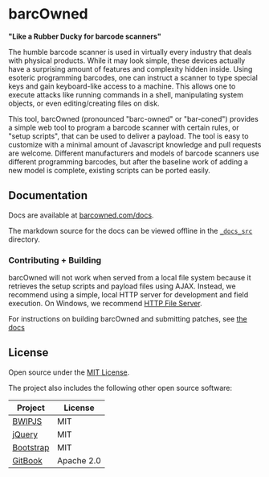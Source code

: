 # barcOwned

**"Like a Rubber Ducky for barcode scanners"**

The humble barcode scanner is used in virtually every industry that deals with physical products. While it may look simple, these devices actually have a surprising amount of features and complexity hidden inside. Using esoteric programming barcodes, one can instruct a scanner to type special keys and gain keyboard-like access to a machine. This allows one to execute attacks like running commands in a shell, manipulating system objects, or even editing/creating files on disk.

This tool, barcOwned (pronounced "barc-owned" or "bar-coned") provides a simple web tool to program a barcode scanner with certain rules, or "setup scripts", that can be used to deliver a payload. The tool is easy to customize with a minimal amount of Javascript knowledge and pull requests are welcome. Different manufacturers and models of barcode scanners use different programming barcodes, but after the baseline work of adding a new model is complete, existing scripts can be ported easily.

## Documentation

Docs are available at [barcowned.com/docs](https://barcowned.com/docs).

The markdown source for the docs can be viewed offline in the [`_docs_src`](_docs_src) directory.

### Contributing + Building

barcOwned will not work when served from a local file system because it retrieves the setup scripts and payload files using AJAX. Instead, we recommend using a simple, local HTTP server for development and field execution. On Windows, we recommend [HTTP File Server](http://www.rejetto.com/hfs/).

For instructions on building barcOwned and submitting patches, see [the docs](https://barcowned.com/docs/contributing/readme.html)

## License

Open source under the [MIT License](license.md).

The project also includes the following other open source software:

|                       Project                     |    License   |
|                          -                        |       -      |
|   [BWIPJS](https://github.com/metafloor/bwip-js)  |      MIT     |
|     [jQuery](https://github.com/jquery/jquery)    |      MIT     |
|   [Bootstrap](https://github.com/twbs/bootstrap)  |      MIT     |
|  [GitBook](https://github.com/GitbookIO/gitbook)  |  Apache 2.0  |
